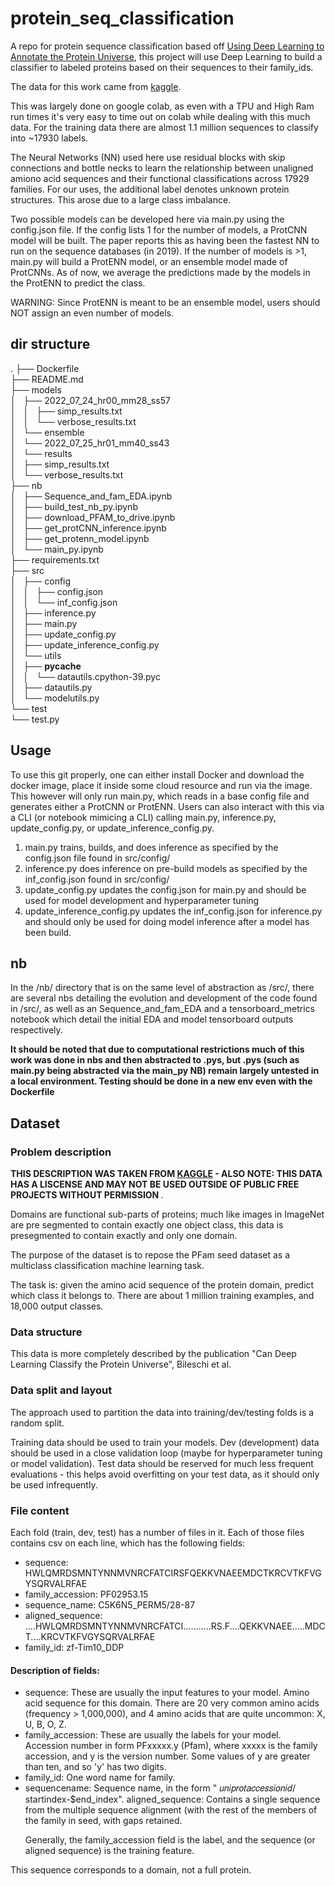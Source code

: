 # protein_seq_classification

A repo for protein sequence classification based off [Using Deep Learning to Annotate the Protein Universe]("https://www.nature.com/articles/s41587-021-01179-w"), this project will use Deep Learning to build a classifier to labeled proteins based on their sequences to their family_ids. 

The data for this work came from [kaggle]("https://www.kaggle.com/datasets/googleai/pfam-seed-random-split"). 

This was largely done on google colab, as even with a TPU and High Ram run times it's very easy to time out on colab while dealing with this much data. For the training data there are almost 1.1 million sequences to classify into ~17930 labels. 

The Neural Networks (NN) used here use residual blocks with skip connections and bottle necks to learn the relationship between unaligned amiono acid sequences and their functional classifications across 17929 families. For our uses, the additional label denotes unknown protein structures. This arose due to a large class imbalance. 

Two possible models can be developed here via main.py using the config.json file. If the config lists 1 for the number of models, a ProtCNN model will be built. The paper reports this as having been the fastest NN to run on the sequence databases (in 2019). If the number of models is >1, main.py will build a ProtENN model, or an ensemble model made of ProtCNNs. As of now, we average the predictions made by the models in the ProtENN to predict the class. 

WARNING: Since ProtENN is meant to be an ensemble model, users should NOT assign an even number of models. 

## dir structure
.
├── Dockerfile <br>
├── README.md <br>
├── models <br>
│   ├── 2022_07_24_hr00_mm28_ss57 <br>
│   │   ├── simp_results.txt <br>
│   │   └── verbose_results.txt <br>
│   └── ensemble <br>
│       └── 2022_07_25_hr01_mm40_ss43 <br>
│           └── results <br>
│               ├── simp_results.txt <br>
│               └── verbose_results.txt <br>
├── nb <br>
│   ├── Sequence_and_fam_EDA.ipynb <br>
│   ├── build_test_nb_py.ipynb <br>
│   ├── download_PFAM_to_drive.ipynb <br>
│   ├── get_protCNN_inference.ipynb <br>
│   ├── get_protenn_model.ipynb <br>
│   └── main_py.ipynb <br>
├── requirements.txt <br>
├── src <br>
│   ├── config <br>
│   │   ├── config.json <br>
│   │   └── inf_config.json <br>
│   ├── inference.py <br>
│   ├── main.py <br>
│   ├── update_config.py <br>
│   ├── update_inference_config.py <br>
│   └── utils <br>
│       ├── __pycache__ <br>
│       │   └── datautils.cpython-39.pyc <br>
│       ├── datautils.py <br>
│       └── modelutils.py <br>
└── test <br>
    └── test.py <br>
    
## Usage

To use this git properly, one can either install Docker and download the docker image, place it inside some cloud resource and run via the image. This however will only run main.py, which reads in a base config file and generates either a ProtCNN or ProtENN. Users can also interact with this via a CLI (or notebook mimicing a CLI) calling main.py, inference.py, update_config.py, or update_inference_config.py. 

1. main.py trains, builds, and does inference as specified by the config.json file found in src/config/
2. inference.py does inference on pre-build models as specified by the inf_config.json found in src/config/
3. update_config.py updates the config.json for main.py and should be used for model development and hyperparameter tuning
4. update_inference_config.py updates the inf_config.json for inference.py and should only be used for doing model inference after a model has been build.

## nb
In the /nb/ directory that is on the same level of abstraction as /src/, there are several nbs detailing the evolution and development of the code found in /src/, as well as an Sequence_and_fam_EDA and a tensorboard_metrics notebook which detail the initial EDA and model tensorboard outputs respectively. 

<b>It should be noted that due to computational restrictions much of this work was done in nbs and then abstracted to .pys, but .pys (such as main.py being abstracted via the main_py NB) remain largely untested in a local environment. Testing should be done in a new env even with the Dockerfile </b>


##  Dataset
### Problem description
<b> THIS DESCRIPTION WAS TAKEN FROM [KAGGLE]('https://www.kaggle.com/datasets/googleai/pfam-seed-random-split') - ALSO NOTE: THIS DATA HAS A LISCENSE AND MAY NOT BE USED OUTSIDE OF PUBLIC FREE PROJECTS WITHOUT PERMISSION </b>.

Domains are functional sub-parts of proteins; much like images in ImageNet are pre segmented to contain exactly one object class, this data is presegmented to contain exactly and only one domain.

The purpose of the dataset is to repose the PFam seed dataset as a multiclass classification machine learning task.

The task is: given the amino acid sequence of the protein domain, predict which class it belongs to. There are about 1 million training examples, and 18,000 output classes.

### Data structure
This data is more completely described by the publication "Can Deep Learning Classify the Protein Universe", Bileschi et al.

### Data split and layout
The approach used to partition the data into training/dev/testing folds is a random split.

Training data should be used to train your models. Dev (development) data should be used in a close validation loop (maybe for hyperparameter tuning or model validation). Test data should be reserved for much less frequent evaluations - this helps avoid overfitting on your test data, as it should only be used infrequently.

### File content
Each fold (train, dev, test) has a number of files in it. Each of those files contains csv on each line, which has the following fields:

- sequence: HWLQMRDSMNTYNNMVNRCFATCIRSFQEKKVNAEEMDCTKRCVTKFVGYSQRVALRFAE
- family_accession: PF02953.15
- sequence_name: C5K6N5_PERM5/28-87
- aligned_sequence: ....HWLQMRDSMNTYNNMVNRCFATCI...........RS.F....QEKKVNAEE.....MDCT....KRCVTKFVGYSQRVALRFAE
- family_id: zf-Tim10_DDP

#### Description of fields:
- sequence: These are usually the input features to your model. Amino acid sequence for this domain.
There are 20 very common amino acids (frequency > 1,000,000), and 4 amino acids that are quite uncommon: X, U, B, O, Z.
- family_accession: These are usually the labels for your model. Accession number in form PFxxxxx.y (Pfam), where xxxxx is the family accession, and y is the version number. Some values of y are greater than ten, and so 'y' has two digits.
- family_id: One word name for family.
- sequencename: Sequence name, in the form " 𝑢𝑛𝑖𝑝𝑟𝑜𝑡𝑎𝑐𝑐𝑒𝑠𝑠𝑖𝑜𝑛𝑖𝑑/ startindex-$end_index". aligned_sequence: Contains a single sequence from the multiple sequence alignment (with the rest of the members of the family in seed, with gaps retained. <p> 
Generally, the family_accession field is the label, and the sequence (or aligned sequence) is the training feature.

This sequence corresponds to a domain, not a full protein.

